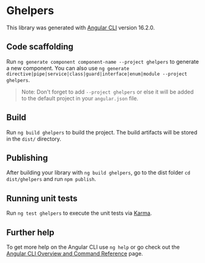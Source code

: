 # Ghelpers

This library was generated with [Angular CLI](https://github.com/angular/angular-cli) version 16.2.0.

## Code scaffolding

Run `ng generate component component-name --project ghelpers` to generate a new component. You can also use `ng generate directive|pipe|service|class|guard|interface|enum|module --project ghelpers`.
> Note: Don't forget to add `--project ghelpers` or else it will be added to the default project in your `angular.json` file. 

## Build

Run `ng build ghelpers` to build the project. The build artifacts will be stored in the `dist/` directory.

## Publishing

After building your library with `ng build ghelpers`, go to the dist folder `cd dist/ghelpers` and run `npm publish`.

## Running unit tests

Run `ng test ghelpers` to execute the unit tests via [Karma](https://karma-runner.github.io).

## Further help

To get more help on the Angular CLI use `ng help` or go check out the [Angular CLI Overview and Command Reference](https://angular.io/cli) page.
